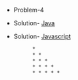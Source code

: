 - Problem-4

- Solution- [Java](https://github.com/hrishipawar24/Pattern-Printing-Javascript/blob/main/04-Pattern%20-%20Java/04-Pattern%20-%20Java-solution)
- Solution- [Javascript](https://github.com/hrishipawar24/Pattern-Printing-Javascript/blob/main/04-%20Pattern/04-%20Pattern%20Solution%20js)

            * 
            * * 
            * * * 
            * * * * 
            * * * * * 
